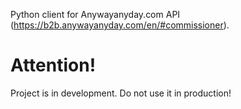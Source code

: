 Python client for Anywayanyday.com API (https://b2b.anywayanyday.com/en/#commissioner).

# Attention!

Project is in development.
Do not use it in production!
